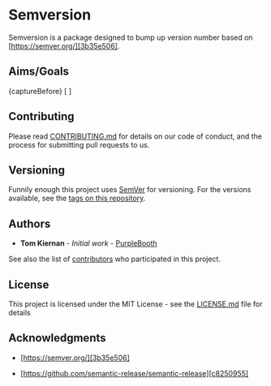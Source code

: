 # Semversion

Semversion is a package designed to bump up version number based on [https://semver.org/][3b35e506].

  [3b35e506]: "https://semver.org/"

## Aims/Goals

{captureBefore} [ ] 


## Contributing

Please read [CONTRIBUTING.md](https://gist.github.com/PurpleBooth/b24679402957c63ec426) for details on our code of conduct, and the process for submitting pull requests to us.

## Versioning

Funnily enough this project uses [SemVer](http://semver.org/) for versioning. For the versions available, see the [tags on this repository](https://github.com/your/project/tags). 

## Authors

* **Tom Kiernan** - *Initial work* - [PurpleBooth](https://github.com/tomkiernan120)

See also the list of [contributors](https://github.com/your/project/contributors) who participated in this project.

## License

This project is licensed under the MIT License - see the [LICENSE.md](LICENSE.md) file for details

## Acknowledgments

* [https://semver.org/][3b35e506]
* [https://github.com/semantic-release/semantic-release][c8250955]

  [c8250955]: https://github.com/semantic-release/semantic-release "https://github.com/semantic-release/semantic-release"
